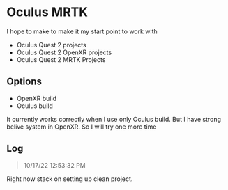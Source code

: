 # Oculus MRTK

I hope to make to make it my start point to work with 
- Oculus Quest 2 projects
- Oculus Quest 2 OpenXR projects 
- Oculus Quest 2 MRTK Projects

## Options

- OpenXR build
- Oculus build

It currently works correctly when I use only Oculus build. 
But I have strong belive system in OpenXR. So I will try one more time

## Log


> 10/17/22 12:53:32 PM

Right now stack on setting up clean project.

